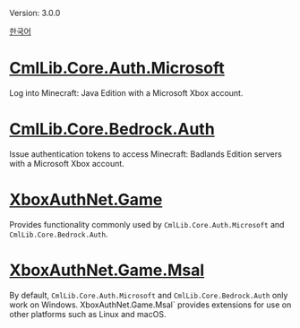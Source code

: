 Version: 3.0.0

[한국어](./kr/Home.md)

# [CmlLib.Core.Auth.Microsoft](./CmlLib.Core.Auth.Microsoft/Home.md)

Log into Minecraft: Java Edition with a Microsoft Xbox account.

# [CmlLib.Core.Bedrock.Auth](./CmlLib.Core.Bedrock.Auth/Home.md)

Issue authentication tokens to access Minecraft: Badlands Edition servers with a Microsoft Xbox account.

# [XboxAuthNet.Game](./XboxAuthNet.Game/Home.md)

Provides functionality commonly used by `CmlLib.Core.Auth.Microsoft` and `CmlLib.Core.Bedrock.Auth`.

# [XboxAuthNet.Game.Msal](./XboxAuthNet.Game.Msal/Home.md)

By default, `CmlLib.Core.Auth.Microsoft` and `CmlLib.Core.Bedrock.Auth` only work on Windows. XboxAuthNet.Game.Msal` provides extensions for use on other platforms such as Linux and macOS.